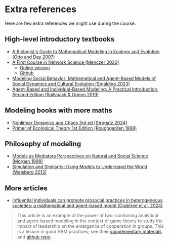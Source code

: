 # Extra references

Here are few extra references we might use during the course.

## High-level introductory textbooks

 - [ A Biologist's Guide to Mathematical Modeling in Ecology and Evolution (Otto and Day 2007)](https://press.princeton.edu/books/hardcover/9780691123448/a-biologists-guide-to-mathematical-modeling-in-ecology-and-evolution?srsltid=AfmBOopJ4i2Ls1pXkGaEJGDc61Vvol-dJADY9XJrU0q3MKIJuJTfg0D6)
 - [A First Course in Network Science (Menczer 2020)](https://www.cambridge.org/highereducation/books/first-course-in-network-science/EE22722F27519D8BB1443C7225C57BAF#overview)
    - [Online version](https://cambridgeuniversitypress.github.io/FirstCourseNetworkScience/)
    - [Github](https://github.com/CambridgeUniversityPress/FirstCourseNetworkScience)
 - [ Modeling Social Behavior: Mathematical and Agent-Based Models of Social Dynamics and Cultural Evolution (Smaldino 2023)](https://press.princeton.edu/books/paperback/9780691224145/modeling-social-behavior?srsltid=AfmBOorePduR0U08FlRogK-f7wGabiko62RAu8iX6knapk_xWLGUw9jE)
 - [ Agent-Based and Individual-Based Modeling: A Practical Introduction, Second Edition  (Railsback & Grimm 2019)](https://press.princeton.edu/books/hardcover/9780691190822/agent-based-and-individual-based-modeling?srsltid=AfmBOoozjh4O2jj6zx2r6k5MBbjsJqn0tFGv7vxEdzDW8y1bFniZ1nOz)

## Modeling books with more maths

   - [Nonlinear Dynamics and Chaos 3rd ed (Strogatz 2024)](https://www.routledge.com/Nonlinear-Dynamics-and-Chaos-With-Applications-to-Physics-Biology-Chemistry-and-Engineering/Strogatz/p/book/9780367026509?srsltid=AfmBOoqrabgNKvlTDyAQiCCuPgrnIIKeCtczqcLkb9AFEFmdWw72l-fA)
   - [Primer of Ecological Theory 1st Edition (Roughgarden 1998)](https://books.google.ca/books/about/Primer_of_Ecological_Theory.html?id=PmHwAAAAMAAJ&source=kp_book_description&redir_esc=y)

## Philosophy of modeling

 - [Models as Mediators Perspectives on Natural and Social Science (Morgan 1999)](https://www.cambridge.org/core/books/models-as-mediators/FBB3EA4AECAF824AD6F1E6C650CAE3AE)
 - [Simulation and Similarity: Using Models to Understand the World (Weisberg 2013)](https://ndpr.nd.edu/reviews/simulation-and-similarity-using-models-to-understand-the-world/)


## More articles

- [Influential individuals can promote prosocial practices in heterogeneous societies: a mathematical and agent-based model (Crabtree et al. 2024)](https://www.semanticscholar.org/reader/e88cc165912f59eb584a71a21ef8010f739eb996)

>This article is an example of the power of two; combining analytical and agent-based modeling in the context of game theory to study the impact of leadership on the emergence of cooperation in groups. This is a lesson in good ABM practices; see their [supplementary materials](https://oup.silverchair-cdn.com/oup/backfile/Content_public/Journal/pnasnexus/3/7/10.1093_pnasnexus_pgae224/16/pgae224_supplementary_data.zip?Expires=1726703670&Signature=XBZ9G1~uih3yVhopSCIbGQ7rGOge6h1dqqogC-Q6ClGjX58nayw6kVEKYnJJZ3zuWEPatqEjnozOprOXbc24ysRqFIJJBrN8BGMkr3B4SThoqqVulCiapmK4tqVRAUIy-y~vq7NBo6tK9SUhsdgXogoWqYDFn9yrlCBZrMG8yD1mGo-EiCHd5iKDEy3XAt0aYUTELtq3KNuQpPKw~LIk3Hs3OaZ~JhgwNZwYBCQoHc62srF-zo-v2bSmShJ7iIm-p08LmvF1YzULugR6ZBZlWXzEaF11WKAebLRyLGyuaaR3VkfMUZGnL99YFbc7ECmDhyiX-HIeQ-Lxp4WkWqPB4w__&Key-Pair-Id=APKAIE5G5CRDK6RD3PGA) and [github repo](https://github.com/stefanicrabtree/Prosocial).